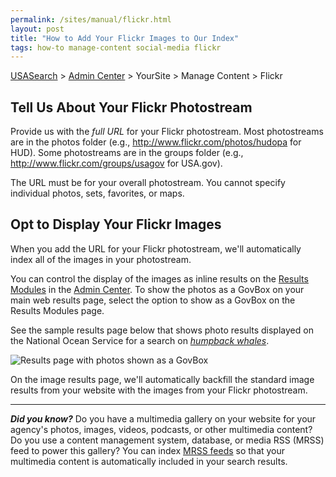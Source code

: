 ```yaml
---
permalink: /sites/manual/flickr.html
layout: post
title: "How to Add Your Flickr Images to Our Index"
tags: how-to manage-content social-media flickr
---
```

[USASearch](http://usasearch.howto.gov) > [Admin Center](http://search.usa.gov/affiliates/home) > YourSite > Manage Content > Flickr

## Tell Us About Your Flickr Photostream

Provide us with the *full URL* for your Flickr photostream. Most photostreams are in the photos folder (e.g., <http://www.flickr.com/photos/hudopa> for HUD). Some photostreams are in the groups folder (e.g., <http://www.flickr.com/groups/usagov> for USA.gov).

The URL must be for your overall photostream. You cannot specify individual photos, sets, favorites, or maps.

<!-- START UPDATE -->

## Opt to Display Your Flickr Images

When you add the URL for your Flickr photostream, we'll automatically index all of the images in your photostream. 

You can control the display of the images as inline results on the [Results Modules](/manual/results-modules.html) in the [Admin Center](http://search.usa.gov/affiliates/home). To show the photos as a GovBox on your main web results page, select the option to show as a GovBox on the Results Modules page.

<!-- END UPDATE -->

See the sample results page below that shows photo results displayed on the National Ocean Service for a search on *[humpback whales](http://search.usa.gov/search?query=humpback+whales&affiliate=oceanservice.noaa.gov)*.

![Results page with photos shown as a GovBox](https://9fddeb862c037f6d2190-f1564c64756a8cfee25b6b19953b1d23.ssl.cf2.rackcdn.com/govbox-photos.png)  

On the image results page, we'll automatically backfill the standard image results from your website with the images from your Flickr photostream.

---

***Did you know?*** Do you have a multimedia gallery on your website for your agency's photos, images, videos, podcasts, or other multimedia content? Do you use a content management system, database, or media RSS (MRSS) feed to power this gallery? You can index [MRSS feeds](/sites/manual/rss.html) so that your multimedia content is automatically included in your search results.
